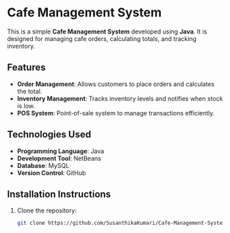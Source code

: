 # Cafe Management System
This is a simple **Cafe Management System** developed using **Java**. It is designed for managing cafe orders, calculating totals, and tracking inventory.

## Features
- **Order Management**: Allows customers to place orders and calculates the total.
- **Inventory Management**: Tracks inventory levels and notifies when stock is low.
- **POS System**: Point-of-sale system to manage transactions efficiently.

## Technologies Used
- **Programming Language**: Java
- **Development Tool**: NetBeans
- **Database**: MySQL
- **Version Control**: GitHub

## Installation Instructions

1. Clone the repository:
   ```bash
   git clone https://github.com/SusanthikaKumari/Cafe-Management-System.git

